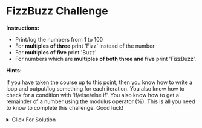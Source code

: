# FizzBuzz Challenge

**Instructions:**

- Print/log the numbers from 1 to 100
- For **multiples of three** print 'Fizz' instead of the number
- For **multiples of five** print 'Buzz'
- For numbers which are **multiples of both three and five** print 'FizzBuzz'.

**Hints:**

If you have taken the course up to this point, then you know how to write a loop and output/log something for each iteration. You also know how to check for a condition with 'if/else/else if'. You also know how to get a remainder of a number using the modulus operator (%). This is all you need to know to complete this challenge. Good luck!

<details>
  <summary>Click For Solution</summary>

### Solution 1: `For` Loop

```JavaScript
  for (let i = 1; i <= 100; i++) {
    if (i % 15 == 0) {
    	console.log('FizzBuzz');
    } else if (i % 3 == 0) {
    	console.log('Fizz');
    } else if (i % 5 == 0) {
    	console.log('Buzz');
    } else {
    	console.log(i);
    }
}
```

In the above code, we set out initialize expression to `1`. We set the condition to `i <= 100`. We set out increment expression to `i++`.

We first checked if `i` was divisible by **15**. Because this means `i` is divisible by both **3** and **5**. Since that is the case, we printed `'FizzBuzz'`. Then we checked to see if `i` was divisible by **3**. If so, we printed `'Fizz'`. Then we checked to see if `i` was divisible by **5**. If so, we printed `'Buzz'`. If `i` was not divisible by either **3** or **5**, we printed `i` (The current number).

### Solution 2: `While` Loop

```JavaScript
  let i = 1;

  while(i <= 100) {
    if (i % 15 == 0) {
    	console.log('FizzBuzz');
    } else if (i % 3 == 0) {
    	console.log('Fizz');
    } else if (i % 5 == 0) {
    	console.log('Buzz');
    } else {
    	console.log(i);
    }

    i++;
  }
```

We did the same thing here, just with a `while` loop

</details>
